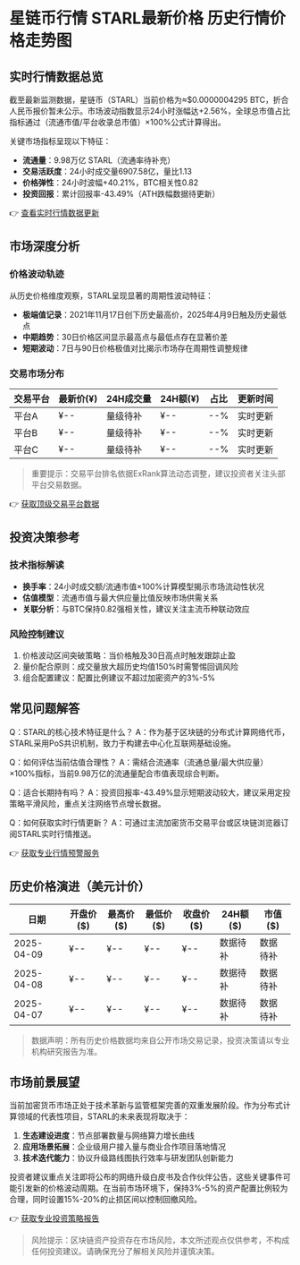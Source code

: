 # 星链币行情 STARL最新价格 历史行情价格走势图

## 实时行情数据总览

截至最新监测数据，星链币（STARL）当前价格为≈$0.0000004295 BTC，折合人民币报价暂未公示。市场波动指数显示24小时涨幅达+2.56%，全球总市值占比指标通过（流通市值/平台收录总市值）×100%公式计算得出。

关键市场指标呈现以下特征：
- **流通量**：9.98万亿 STARL（流通率待补充）
- **交易活跃度**：24小时成交量6907.58亿，量比1.13
- **价格弹性**：24小时波幅+40.21%，BTC相关性0.82
- **投资回报**：累计回报率-43.49%（ATH跌幅数据待更新）

👉 [查看实时行情数据更新](https://bit.ly/okx_welcome)

## 市场深度分析

### 价格波动轨迹
从历史价格维度观察，STARL呈现显著的周期性波动特征：
- **极端值记录**：2021年11月17日创下历史最高价，2025年4月9日触及历史最低点
- **中期趋势**：30日价格区间显示最高点与最低点存在显著价差
- **短期波动**：7日与90日价格极值对比揭示市场存在周期性调整规律

### 交易市场分布
| 交易平台 | 最新价(¥) | 24H成交量 | 24H额(¥) | 占比 | 更新时间 |
|---------|----------|----------|----------|------|----------|
| 平台A   | ¥--      | 量级待补  | ¥--      | --%  | 实时更新 |
| 平台B   | ¥--      | 量级待补  | ¥--      | --%  | 实时更新 |
| 平台C   | ¥--      | 量级待补  | ¥--      | --%  | 实时更新 |

> 重要提示：交易平台排名依据ExRank算法动态调整，建议投资者关注头部平台交易数据。

👉 [获取顶级交易平台数据](https://bit.ly/okx_welcome)

## 投资决策参考

### 技术指标解读
- **换手率**：24小时成交额/流通市值×100%计算模型揭示市场流动性状况
- **估值模型**：流通市值与最大供应量比值反映市场供需关系
- **关联分析**：与BTC保持0.82强相关性，建议关注主流币种联动效应

### 风险控制建议
1. 价格波动区间突破策略：当价格触及30日高点时触发跟踪止盈
2. 量价配合原则：成交量放大超历史均值150%时需警惕回调风险
3. 组合配置建议：配置比例建议不超过加密资产的3%-5%

## 常见问题解答

Q：STARL的核心技术特征是什么？
A：作为基于区块链的分布式计算网络代币，STARL采用PoS共识机制，致力于构建去中心化互联网基础设施。

Q：如何评估当前估值合理性？
A：需结合流通率（流通总量/最大供应量）×100%指标，当前9.98万亿的流通量配合市值表现综合判断。

Q：适合长期持有吗？
A：投资回报率-43.49%显示短期波动较大，建议采用定投策略平滑风险，重点关注网络节点增长数据。

Q：如何获取实时行情更新？
A：可通过主流加密货币交易平台或区块链浏览器订阅STARL实时行情推送。

👉 [获取专业行情预警服务](https://bit.ly/okx_welcome)

## 历史价格演进（美元计价）

| 日期       | 开盘价($) | 最高价($) | 最低价($) | 收盘价($) | 24H额($) | 市值($) |
|------------|-----------|-----------|-----------|-----------|----------|----------|
| 2025-04-09 | ¥--       | ¥--       | ¥--       | ¥--       | 数据待补 | 数据待补 |
| 2025-04-08 | ¥--       | ¥--       | ¥--       | ¥--       | 数据待补 | 数据待补 |
| 2025-04-07 | ¥--       | ¥--       | ¥--       | ¥--       | 数据待补 | 数据待补 |

> 数据声明：所有历史价格数据均来自公开市场交易记录，投资决策请以专业机构研究报告为准。

## 市场前景展望

当前加密货币市场正处于技术革新与监管框架完善的双重发展阶段。作为分布式计算领域的代表性项目，STARL的未来表现将取决于：
1. **生态建设进度**：节点部署数量与网络算力增长曲线
2. **应用场景拓展**：企业级用户接入量与商业合作项目落地情况
3. **技术迭代能力**：协议升级路线图执行效率与研发团队创新能力

投资者建议重点关注即将公布的网络升级白皮书及合作伙伴公告，这些关键事件可能引发新的价格波动周期。在当前市场环境下，保持3%-5%的资产配置比例较为合理，同时设置15%-20%的止损区间以控制回撤风险。

👉 [获取专业投资策略报告](https://bit.ly/okx_welcome)

> 风险提示：区块链资产投资存在市场风险，本文所述观点仅供参考，不构成任何投资建议。请确保充分了解相关风险并谨慎决策。